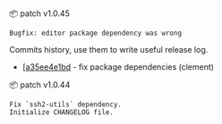 :package: patch v1.0.45

```
Bugfix: editor package dependency was wrong
```

Commits history, use them to write useful release log.

* [[a35ee4e1bd](https://github.com/maboiteaspam/cluc/commit/a35ee4e1bd) - fix package dependencies (clement) 


:package: patch v1.0.44

```
Fix `ssh2-utils` dependency.
Initialize CHANGELOG file.
```


